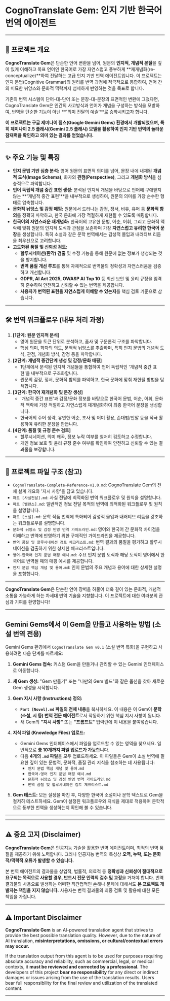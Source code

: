 # CognoTranslate Gem: 인지 기반 한국어 번역 에이전트

---

## 🚀 프로젝트 개요

**CognoTranslate Gem**은 단순한 언어 변환을 넘어, 원문의 **인지적, 개념적 본질**을 깊이 있게 이해하고 목표 언어인 한국어로 가장 자연스럽고 풍부하게 **재개념화(re-conceptualize)**하여 전달하는 고급 인지 기반 번역 에이전트입니다. 이 프로젝트는 인지 문법(Cognitive Grammar)의 원리를 번역 과정에 적극적으로 통합하여, 언어 간의 미묘한 뉘앙스와 문화적 맥락까지 섬세하게 반영하는 것을 목표로 합니다.

기존의 번역 시스템이 단어-대-단어 또는 문장-대-문장의 표면적인 변환에 그쳤다면, CognoTranslate Gem은 인간의 사고방식과 언어가 개념을 구성하는 방식을 모방하여, 번역을 단순한 기능이 아닌 **'의미 전달의 예술'**로 승화시키고자 합니다.

**이 프로젝트는 구글 제미나이 젬스(Google Gemini Gems) 환경에서 개발되었으며, 특히 제미나이 2.5 플래시(Gemini 2.5 플래시) 모델을 활용하여 인지 기반 번역의 놀라운 잠재력을 확인하고 의미 있는 결과를 얻었습니다.**

---

## ✨ 주요 기능 및 특징

* **인지 문법 기반 심층 분석:** 영어 원문의 표면적 의미를 넘어, 문장 내에 내재된 **개념적 도식(Image Schema)**, 화자의 **관점(Perspective)**, 그리고 **개념화 방식**을 심층적으로 파악합니다.
* **언어 독립적 개념 중간 표현 생성:** 분석된 인지적 개념을 바탕으로 언어에 구애받지 않는 **'개념적 중간 표현'**을 내부적으로 생성하여, 원문의 의미를 가장 순수한 형태로 압축합니다.
* **문화적 뉘앙스 및 감정 매핑:** 원문에서 드러나는 감정, 정서, 비유, 유머 등 **문화적 함의**를 정확히 파악하고, 한국 문화에 가장 적절하게 재현될 수 있도록 매핑합니다.
* **한국어의 자연스러운 재개념화:** 한국어의 고유한 문법, 어순, 어휘, 그리고 문화적 맥락에 맞춰 원문의 인지적 도식과 관점을 보존하며 가장 **자연스럽고 유려한 한국어 문장**을 생성합니다. 특히 소설과 같은 문학 번역에서는 감성적 몰입과 내러티브 리듬을 최우선으로 고려합니다.
* **고도화된 품질 및 신뢰성 검토:**
    * **할루시네이션(환각) 검출** 및 수정 기능을 통해 원문에 없는 정보가 생성되는 것을 방지합니다.
    * **번역 품질 개선 루프**를 통해 자체적으로 번역물의 정확성과 자연스러움을 검증하고 개선합니다.
    * **GDPR, AI Act 2025, OWASP AI Top 10** 등 최신 보안 및 윤리 규정을 엄격히 준수하여 안전하고 신뢰할 수 있는 번역을 제공합니다.
    * **사용자가 번역된 표현을 자연스럽게 이해할 수 있는지**를 핵심 검토 기준으로 삼습니다.

---

## 🛠️ 번역 워크플로우 (내부 처리 과정)

1.  **[1단계: 원문 인지적 분석]**
    * 영어 원문을 토큰 단위로 분석하고, 품사 및 구문론적 구조를 파악합니다.
    * 핵심 의미, 화자의 의도, 문맥적 뉘앙스를 추출하며, 특히 인지 문법의 개념적 도식, 관점, 개념화 방식, 감정 등을 파악합니다.
2.  **[2단계: 개념적 중간단계 생성 및 감정/문화 매핑]**
    * 1단계에서 분석된 인지적 개념들을 통합하여 언어 독립적인 '개념적 중간 표현'을 내부적으로 구조화합니다.
    * 원문의 감정, 정서, 문화적 함의를 파악하고, 한국 문화에 맞춰 재현될 방법을 탐색합니다.
3.  **[3단계: 한국어 재개념화 및 문장 생성]**
    * '개념적 중간 표현'과 감정/문화 정보를 바탕으로 한국어 문법, 어순, 어휘, 문화적 맥락에 가장 적절하고 자연스럽게 재개념화하여 최종 한국어 문장을 생성합니다.
    * 한국어의 주어 생략, 유연한 어순, 조사 및 어미 활용, 존대법/반말 등을 적극 활용하여 유려한 문장을 만듭니다.
4.  **[4단계: 품질 및 규정 준수 검토]**
    * 할루시네이션, 의미 왜곡, 정보 누락 여부를 철저히 검토하고 수정합니다.
    * 개인 정보 보호 및 윤리 규정 준수 여부를 확인하여 안전하고 신뢰할 수 있는 결과물을 보장합니다.

---

## 📂 프로젝트 파일 구조 (참고)

* `CognoTranslate-Complete-Reference-v1.0.md`: CognoTranslate Gem의 전체 설계 개요와 '지시 사항'을 담고 있습니다.
* `파트 [사실전달].md`: 사실 전달에 최적화된 번역 워크플로우 및 원칙을 설명합니다.
* `파트 [밸런스].md`: 일반적인 정보 전달 목적의 번역에 최적화된 워크플로우 및 원칙을 설명합니다.
* `파트 [소설].md`: 문학 작품 번역에 특화되어 감성적 몰입과 내러티브 리듬을 강조하는 워크플로우를 설명합니다.
* `문화적 뉘앙스 및 감정 반영 번역 가이드라인.md`: 영어와 한국어 간 문화적 차이점을 이해하고 번역에 반영하기 위한 구체적인 가이드라인을 제공합니다.
* `번역 품질 및 할루시네이션 검토 체크리스트.md`: 번역 결과의 품질을 평가하고 할루시네이션을 검출하기 위한 상세한 체크리스트입니다.
* `영어-한국어 인지 문법 매핑 예시.md`: 주요 인지 문법 도식과 해당 도식이 영어에서 한국어로 번역될 때의 매핑 예시를 제공합니다.
* `인지 문법 핵심 개념 및 용어.md`: 인지 문법의 주요 개념과 용어에 대한 상세한 설명을 포함합니다.

---

**CognoTranslate Gem**은 단순한 언어 장벽을 허물어 더욱 깊이 있는 문화적, 개념적 소통을 가능하게 하는 차세대 번역 기술을 지향합니다. 이 프로젝트에 대한 여러분의 관심과 기여를 환영합니다!




---

## **Gemini Gems에서 이 Gem을 만들고 사용하는 방법 (소설 번역 전용)**

Gemini Gems 환경에서 `CognoTranslate Gem v0.1` (소설 번역 특화)을 구현하고 사용하려면 다음 단계를 따르세요:

1.  **Gemini Gems 접속:**
    커스텀 Gem을 만들거나 관리할 수 있는 Gemini 인터페이스로 이동합니다.

2.  **새 Gem 생성:**
    "Gem 만들기" 또는 "나만의 Gem 빌드"와 같은 옵션을 찾아 새로운 Gem 생성을 시작합니다.

3.  **Gem 지시 사항 (Instructions) 정의:**
    * **`Part [Novel].md` 파일의 전체 내용**을 복사하세요. 이 내용은 이 Gem이 **문학(소설, 시 등) 번역 전문 에이전트**로서 작동하기 위한 핵심 지시 사항이 됩니다.
    * 새 Gem의 **"지시 사항"** 또는 **"프롬프트"** 입력란에 이 내용을 붙여넣습니다.

4.  **지식 파일 (Knowledge Files) 업로드:**
    * Gemini Gems 인터페이스에서 파일을 업로드할 수 있는 영역을 찾으세요. 일반적으로 **총 10개까지 파일 업로드가 가능**합니다.
    * 다음 **4개의 `.md` 파일**을 모두 업로드하세요. 이 파일들은 Gem이 소설 번역에 필요한 깊이 있는 문법적, 문화적, 품질 관리 지식을 참조하는 데 사용됩니다:
        * `인지 문법 핵심 개념 및 용어.md`
        * `한국어-영어 인지 문법 매핑 예시.md`
        * `문화적 뉘앙스 및 감정 반영 번역 가이드라인.md`
        * `번역 품질 및 할루시네이션 검토 체크리스트.md`

5.  **Gem 테스트:**
    모든 설정을 마친 후, 다양한 한국어 소설이나 문학 텍스트로 Gem을 철저히 테스트하세요. Gem이 설정된 워크플로우와 지식을 제대로 적용하여 문학적으로 풍부한 번역을 생성하는지 확인해 볼 수 있습니다.

---
---

## ⚠️ 중요 고지 (Disclaimer)

**CognoTranslate Gem**은 인공지능 기술을 활용한 번역 에이전트이며, 최적의 번역 품질을 제공하기 위해 노력합니다. 그러나 인공지능 번역의 특성상 **오역, 누락, 또는 문화적/맥락적 오류가 발생할 수 있습니다.**

본 번역 에이전트의 결과물을 상업적, 법률적, 의료적 등 **정확성과 신뢰성이 절대적으로 요구되는 목적으로 사용할 경우, 반드시 전문 인력의 검수 및 교정**을 거쳐야 합니다. 번역 결과물의 사용으로 발생하는 어떠한 직간접적인 손해나 문제에 대해서도 **본 프로젝트 개발자는 책임을 지지 않습니다.** 사용자는 번역 결과물의 최종 검토 및 활용에 대한 모든 책임을 가집니다.

---

## ⚠️ Important Disclaimer

**CognoTranslate Gem** is an AI-powered translation agent that strives to provide the best possible translation quality. However, due to the nature of AI translation, **misinterpretations, omissions, or cultural/contextual errors may occur.**

If the translation output from this agent is to be used for purposes requiring absolute accuracy and reliability, such as commercial, legal, or medical contexts, it **must be reviewed and corrected by a professional.** The developers of this project **bear no responsibility** for any direct or indirect damages or issues arising from the use of the translation results. Users bear full responsibility for the final review and utilization of the translated content.

---
